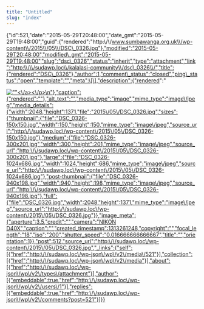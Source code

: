 ```yaml
---
title: "Untitled"
slug: "index"
---
```


{"id":521,"date":"2015-05-29T20:48:00","date\_gmt":"2015-05-29T19:48:00","guid":{"rendered":"http:\\/\\/www.sumbawanga.org.uk\\/wp-content\\/2015\\/05\\/DSC\_0326.jpg"},"modified":"2015-05-29T20:48:00","modified\_gmt":"2015-05-29T19:48:00","slug":"dsc\_0326","status":"inherit","type":"attachment","link":"http:\\/\\/sudawp.loc\\/kalalasi-community\\/dsc\_0326\\/","title":{"rendered":"DSC\_0326"},"author":1,"comment\_status":"closed","ping\_status":"open","template":"","meta":\[\],"description":{"rendered":"

[![\"\"](\"http:\/\/sudawp.loc\/wp-content\/2015\/05\/DSC_0326-300x201.jpg\")<\\/a><\\/p>\\n"},"caption":{"rendered":""},"alt\_text":"","media\_type":"image","mime\_type":"image\\/jpeg","media\_details":{"width":2048,"height":1371,"file":"2015\\/05\\/DSC\_0326.jpg","sizes":{"thumbnail":{"file":"DSC\_0326-150x150.jpg","width":150,"height":150,"mime\_type":"image\\/jpeg","source\_url":"http:\\/\\/sudawp.loc\\/wp-content\\/2015\\/05\\/DSC\_0326-150x150.jpg"},"medium":{"file":"DSC\_0326-300x201.jpg","width":300,"height":201,"mime\_type":"image\\/jpeg","source\_url":"http:\\/\\/sudawp.loc\\/wp-content\\/2015\\/05\\/DSC\_0326-300x201.jpg"},"large":{"file":"DSC\_0326-1024x686.jpg","width":1024,"height":686,"mime\_type":"image\\/jpeg","source\_url":"http:\\/\\/sudawp.loc\\/wp-content\\/2015\\/05\\/DSC\_0326-1024x686.jpg"},"post-thumbnail":{"file":"DSC\_0326-940x198.jpg","width":940,"height":198,"mime\_type":"image\\/jpeg","source\_url":"http:\\/\\/sudawp.loc\\/wp-content\\/2015\\/05\\/DSC\_0326-940x198.jpg"},"full":{"file":"DSC\_0326.jpg","width":2048,"height":1371,"mime\_type":"image\\/jpeg","source\_url":"http:\\/\\/sudawp.loc\\/wp-content\\/2015\\/05\\/DSC\_0326.jpg"}},"image\_meta":{"aperture":3.5,"credit":"","camera":"NIKON D40X","caption":"","created\_timestamp":1313261248,"copyright":"","focal\_length":"18","iso":"200","shutter\_speed":"0.016666666666667","title":"","orientation":1}},"post":512,"source\_url":"http:\\/\\/sudawp.loc\\/wp-content\\/2015\\/05\\/DSC\_0326.jpg","\_links":{"self":\[{"href":"http:\\/\\/sudawp.loc\\/wp-json\\/wp\\/v2\\/media\\/521"}\],"collection":\[{"href":"http:\\/\\/sudawp.loc\\/wp-json\\/wp\\/v2\\/media"}\],"about":\[{"href":"http:\\/\\/sudawp.loc\\/wp-json\\/wp\\/v2\\/types\\/attachment"}\],"author":\[{"embeddable":true,"href":"http:\\/\\/sudawp.loc\\/wp-json\\/wp\\/v2\\/users\\/1"}\],"replies":\[{"embeddable":true,"href":"http:\\/\\/sudawp.loc\\/wp-json\\/wp\\/v2\\/comments?post=521"}\]}}](http:\/\/sudawp.loc\/wp-content\/2015\/05\/DSC_0326.jpg)